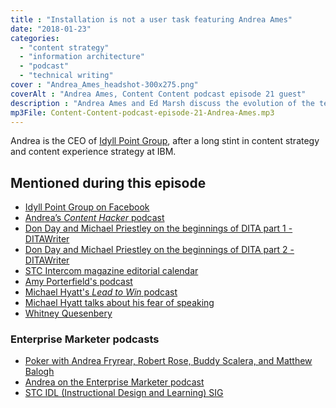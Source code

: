 ```yaml
---
title : "Installation is not a user task featuring Andrea Ames"
date: "2018-01-23"
categories:
  - "content strategy"
  - "information architecture"
  - "podcast"
  - "technical writing"
cover : "Andrea_Ames_headshot-300x275.png"
coverAlt : "Andrea Ames, Content Content podcast episode 21 guest"
description : "Andrea Ames and Ed Marsh discuss the evolution of the technical communication field, the number of job titles for technical communicators, the frustrations of proving your value, and laugh a lot."
mp3File: Content-Content-podcast-episode-21-Andrea-Ames.mp3
---
```


Andrea is the CEO of [Idyll Point Group](https://idyllpointgroup.com?utm_source=edmarshdotcom&utm_medium=podcast&utm_campaign=contentcontentepisode21), after a long stint in content strategy and content experience strategy at IBM.

## Mentioned during this episode

- [Idyll Point Group on Facebook](https://www.facebook.com/IdyllPointGroup/?utm_source=edmarshdotcom&utm_medium=podcast&utm_campaign=contentcontentepisode21)
- [Andrea’s _Content Hacker_ podcast](https://www.idyllpointgroup.com/podcast?utm_source=edmarshdotcom&utm_medium=podcast&utm_campaign=contentcontentepisode21)
- [Don Day and Michael Priestley on the beginnings of DITA part 1 - DITAWriter](http://www.ditawriter.com/don-day-and-michael-priestley-on-the-beginnings-of-dita-part-1?utm_source=edmarshdotcom&utm_medium=podcast&utm_campaign=contentcontentepisode21)
- [Don Day and Michael Priestley on the beginnings of DITA part 2 - DITAWriter](http://www.ditawriter.com/don-day-and-michael-priestly-on-the-beginnings-of-dita-part-2?utm_source=edmarshdotcom&utm_medium=podcast&utm_campaign=contentcontentepisode21)
- [STC Intercom magazine editorial calendar](https://www.stc.org/intercom/editorial-calendar?utm_source=edmarshdotcom&utm_medium=podcast&utm_campaign=contentcontentepisode21)
- [Amy Porterfield's podcast](http://www.amyporterfield.com/amy-porterfield-podcast?utm_source=edmarshdotcom&utm_medium=podcast&utm_campaign=contentcontentepisode21)
- [Michael Hyatt's _Lead to Win_ podcast](https:michaelhyatt.com/leadtowin?utm_source=edmarshdotcom&utm_medium=podcast&utm_campaign=contentcontentepisode21)
- [Michael Hyatt talks about his fear of speaking](https://michaelhyatt.com/podcast-afraid-to-set-goals?utm_source=edmarshdotcom&utm_medium=podcast&utm_campaign=contentcontentepisode21)
- [Whitney Quesenbery](https://whitneyq.com?utm_source=edmarshdotcom&utm_medium=podcast&utm_campaign=contentcontentepisode21)
<h3>Enterprise Marketer podcasts</h3>

- [Poker with Andrea Fryrear, Robert Rose, Buddy Scalera, and Matthew Balogh](https://enterprisemarketer.com/podcasts/enterprise-marketer-podcast-conference/icc-show-50-poker-game?utm_source=edmarshdotcom&utm_medium=podcast&utm_campaign=contentcontentepisode21)
- [Andrea on the Enterprise Marketer podcast](https://enterprisemarketer.com/podcasts/enterprise-marketer-podcast-conference/52-andrea-ames?utm_source=edmarshdotcom&utm_medium=podcast&utm_campaign=contentcontentepisode21)
- [STC IDL (Instructional Design and Learning) SIG](www.stcidlsig.org?utm_source=edmarshdotcom&utm_medium=podcast&utm_campaign=contentcontentepisode21)
